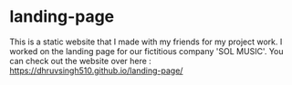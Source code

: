 # landing-page
This is a static website that I made with my friends for my project work. I worked on the landing page for our fictitious company 'SOL MUSIC'.
You can check out the website over here : https://dhruvsingh510.github.io/landing-page/
